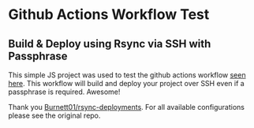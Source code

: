 # Github Actions Workflow Test

## Build & Deploy using Rsync via SSH with Passphrase

This simple JS project was used to test the github actions workflow [seen here](https://github.com/kevin-terry/actions-npm-build-ssh-passphrase-deploy/blob/main/.github/workflows/main.yml). This workflow will build and deploy your project over SSH even if a passphrase is required. Awesome!

Thank you [Burnett01/rsync-deployments](https://github.com/Burnett01/rsync-deployments). For all available configurations please see the original repo.
